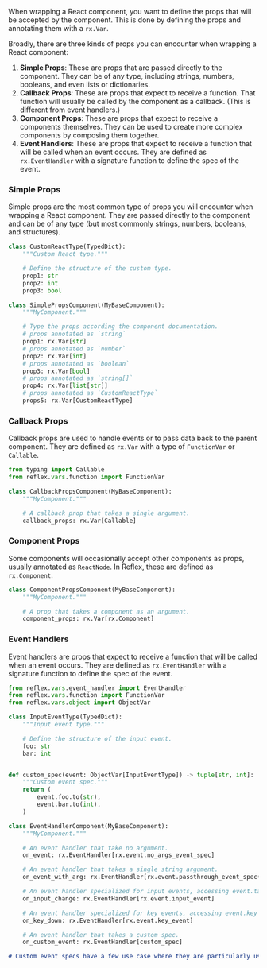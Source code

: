 
When wrapping a React component, you want to define the props that will be accepted by the component.
This is done by defining the props and annotating them with a `rx.Var`.

Broadly, there are three kinds of props you can encounter when wrapping a React component:
1. **Simple Props**: These are props that are passed directly to the component. They can be of any type, including strings, numbers, booleans, and even lists or dictionaries.
2. **Callback Props**: These are props that expect to receive a function. That function will usually be called by the component as a callback. (This is different from event handlers.)
3. **Component Props**: These are props that expect to receive a components themselves. They can be used to create more complex components by composing them together.
4. **Event Handlers**: These are props that expect to receive a function that will be called when an event occurs. They are defined as `rx.EventHandler` with a signature function to define the spec of the event.

### Simple Props

Simple props are the most common type of props you will encounter when wrapping a React component. They are passed directly to the component and can be of any type (but most commonly strings, numbers, booleans, and structures).

```python
class CustomReactType(TypedDict):
    """Custom React type."""

    # Define the structure of the custom type.
    prop1: str
    prop2: int
    prop3: bool

class SimplePropsComponent(MyBaseComponent):
    """MyComponent."""

    # Type the props according the component documentation.
    # props annotated as `string`
    prop1: rx.Var[str]
    # props annotated as `number`
    prop2: rx.Var[int]
    # props annotated as `boolean`
    prop3: rx.Var[bool]
    # props annotated as `string[]`
    prop4: rx.Var[list[str]]
    # props annotated as `CustomReactType`
    props5: rx.Var[CustomReactType]
```

### Callback Props

Callback props are used to handle events or to pass data back to the parent component. They are defined as `rx.Var` with a type of `FunctionVar` or `Callable`.

```python
from typing import Callable
from reflex.vars.function import FunctionVar

class CallbackPropsComponent(MyBaseComponent):
    """MyComponent."""

    # A callback prop that takes a single argument.
    callback_props: rx.Var[Callable]
```

### Component Props
Some components will occasionally accept other components as props, usually annotated as `ReactNode`. In Reflex, these are defined as `rx.Component`.

```python
class ComponentPropsComponent(MyBaseComponent):
    """MyComponent."""

    # A prop that takes a component as an argument.
    component_props: rx.Var[rx.Component]
```

### Event Handlers
Event handlers are props that expect to receive a function that will be called when an event occurs. They are defined as `rx.EventHandler` with a signature function to define the spec of the event.

```python
from reflex.vars.event_handler import EventHandler
from reflex.vars.function import FunctionVar
from reflex.vars.object import ObjectVar

class InputEventType(TypedDict):
    """Input event type."""

    # Define the structure of the input event.
    foo: str
    bar: int


def custom_spec(event: ObjectVar[InputEventType]) -> tuple[str, int]:
    """Custom event spec."""
    return (
        event.foo.to(str),
        event.bar.to(int),
    )

class EventHandlerComponent(MyBaseComponent):
    """MyComponent."""

    # An event handler that take no argument.
    on_event: rx.EventHandler[rx.event.no_args_event_spec]

    # An event handler that takes a single string argument.
    on_event_with_arg: rx.EventHandler[rx.event.passthrough_event_spec(str)]

    # An event handler specialized for input events, accessing event.target.value from the event.
    on_input_change: rx.EventHandler[rx.event.input_event]

    # An event handler specialized for key events, accessing event.key from the event and provided modifiers (ctrl, alt, shift, meta).
    on_key_down: rx.EventHandler[rx.event.key_event]

    # An event handler that takes a custom spec.
    on_custom_event: rx.EventHandler[custom_spec]
```

```md alert info
# Custom event specs have a few use case where they are particularly useful. If the event returns non-serializable data, you can filter them out so the event can be sent to the backend. You can also use them to transform the data before sending it to the backend.
```